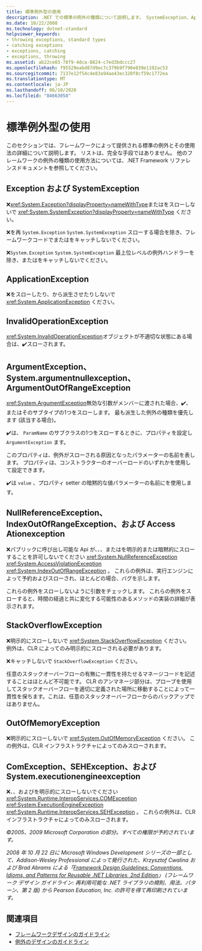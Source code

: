 ```yaml
---
title: 標準例外型の使用
description: .NET での標準の例外の種類について説明します。 SystemException、ApplicationException、ArgumentException、ComException などについて説明します。
ms.date: 10/22/2008
ms.technology: dotnet-standard
helpviewer_keywords:
- throwing exceptions, standard types
- catching exceptions
- exceptions, catching
- exceptions, throwing
ms.assetid: ab22ce03-78f9-4dca-8824-c7ed3bdccc27
ms.openlocfilehash: f95529eabd87d9ec7c379b9f790e039e1192ac53
ms.sourcegitcommit: 7137e12f54c4e83a94ae43ec320f8cf59c1772ea
ms.translationtype: MT
ms.contentlocale: ja-JP
ms.lasthandoff: 06/10/2020
ms.locfileid: "84663058"
---
```

# <a name="using-standard-exception-types"></a>標準例外型の使用
このセクションでは、フレームワークによって提供される標準の例外とその使用法の詳細について説明します。 リストは、完全な手段ではありません。 他のフレームワークの例外の種類の使用方法については、.NET Framework リファレンスドキュメントを参照してください。

## <a name="exception-and-systemexception"></a>Exception および SystemException
 ❌<xref:System.Exception?displayProperty=nameWithType>またはをスローしないで <xref:System.SystemException?displayProperty=nameWithType> ください。

 ❌を再 `System.Exception` `System.SystemException` スローする場合を除き、フレームワークコードでまたはをキャッチしないでください。

 ❌`System.Exception` `System.SystemException` 最上位レベルの例外ハンドラーを除き、またはをキャッチしないでください。

## <a name="applicationexception"></a>ApplicationException
 ❌をスローしたり、から派生させたりしないで <xref:System.ApplicationException> ください。

## <a name="invalidoperationexception"></a>InvalidOperationException
 <xref:System.InvalidOperationException>オブジェクトが不適切な状態にある場合は、✔️スローされます。

## <a name="argumentexception-argumentnullexception-and-argumentoutofrangeexception"></a>ArgumentException、System.argumentnullexception、ArgumentOutOfRangeException
 <xref:System.ArgumentException>無効な引数がメンバーに渡された場合、✔️、またはそのサブタイプの1つをスローします。 最も派生した例外の種類を優先します (該当する場合)。

 ✔️は、 `ParamName` のサブクラスの1つをスローするときに、プロパティを設定し `ArgumentException` ます。

 このプロパティは、例外がスローされる原因となったパラメーターの名前を表します。 プロパティは、コンストラクターのオーバーロードのいずれかを使用して設定できます。

 ✔️は `value` 、プロパティ setter の暗黙的な値パラメーターの名前にを使用します。

## <a name="nullreferenceexception-indexoutofrangeexception-and-accessviolationexception"></a>NullReferenceException、IndexOutOfRangeException、および Access Ationexception
 ❌パブリックに呼び出し可能な Api が、、、またはを明示的または暗黙的にスローすることを許可しないでください <xref:System.NullReferenceException> <xref:System.AccessViolationException> <xref:System.IndexOutOfRangeException> 。 これらの例外は、実行エンジンによって予約およびスローされ、ほとんどの場合、バグを示します。

 これらの例外をスローしないように引数をチェックします。 これらの例外をスローすると、時間の経過と共に変化する可能性のあるメソッドの実装の詳細が表示されます。

## <a name="stackoverflowexception"></a>StackOverflowException
 ❌明示的にスローしないで <xref:System.StackOverflowException> ください。 例外は、CLR によってのみ明示的にスローされる必要があります。

 ❌キャッチしないで `StackOverflowException` ください。

 任意のスタックオーバーフローの有無に一貫性を持たせるマネージコードを記述することはほとんど不可能です。 CLR のアンマネージ部分は、プローブを使用してスタックオーバーフローを適切に定義された場所に移動することによって一貫性を保ちます。これは、任意のスタックオーバーフローからのバックアップではありません。

## <a name="outofmemoryexception"></a>OutOfMemoryException
 ❌明示的にスローしないで <xref:System.OutOfMemoryException> ください。 この例外は、CLR インフラストラクチャによってのみスローされます。

## <a name="comexception-sehexception-and-executionengineexception"></a>ComException、SEHException、および System.executionengineexception
 ❌、、およびを明示的にスローしないでください <xref:System.Runtime.InteropServices.COMException> <xref:System.ExecutionEngineException> <xref:System.Runtime.InteropServices.SEHException> 。 これらの例外は、CLR インフラストラクチャによってのみスローされます。

 *©2005、2009 Microsoft Corporation の部分。すべての権限が予約されています。*

 *2008 年 10 月 22 日に Microsoft Windows Development シリーズの一部として、Addison-Wesley Professional によって発行された、Krzysztof Cwalina および Brad Abrams による「[Framework Design Guidelines: Conventions, Idioms, and Patterns for Reusable .NET Libraries, 2nd Edition](https://www.informit.com/store/framework-design-guidelines-conventions-idioms-and-9780321545619)」 (フレームワーク デザイン ガイドライン: 再利用可能な .NET ライブラリの規則、用法、パターン、第 2 版) から Pearson Education, Inc. の許可を得て再印刷されています。*

## <a name="see-also"></a>関連項目

- [フレームワークデザインのガイドライン](index.md)
- [例外のデザインのガイドライン](exceptions.md)
